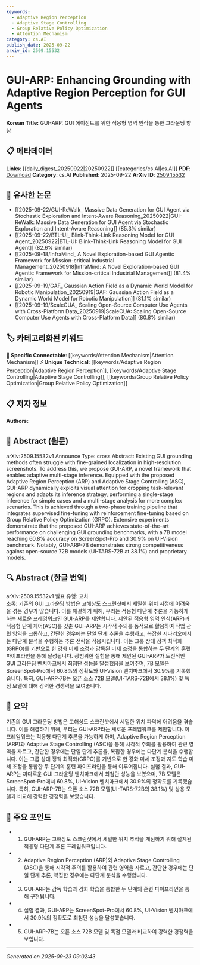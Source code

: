 ```yaml
---
keywords:
  - Adaptive Region Perception
  - Adaptive Stage Controlling
  - Group Relative Policy Optimization
  - Attention Mechanism
category: cs.AI
publish_date: 2025-09-22
arxiv_id: 2509.15532
---
```


<!-- KEYWORD_LINKING_METADATA:
{
  "processed_timestamp": "2025-09-23T09:02:43.004899",
  "vocabulary_version": "1.0",
  "selected_keywords": [
    "Adaptive Region Perception",
    "Adaptive Stage Controlling",
    "Group Relative Policy Optimization",
    "Attention Mechanism"
  ],
  "rejected_keywords": [],
  "similarity_scores": {
    "Adaptive Region Perception": 0.78,
    "Adaptive Stage Controlling": 0.77,
    "Group Relative Policy Optimization": 0.75,
    "Attention Mechanism": 0.8
  },
  "extraction_method": "AI_prompt_based",
  "budget_applied": true,
  "candidates_json": {
    "candidates": [
      {
        "surface": "Adaptive Region Perception",
        "canonical": "Adaptive Region Perception",
        "aliases": [
          "ARP"
        ],
        "category": "unique_technical",
        "rationale": "ARP is a novel approach for GUI agents, enhancing the specificity of GUI grounding tasks.",
        "novelty_score": 0.75,
        "connectivity_score": 0.65,
        "specificity_score": 0.85,
        "link_intent_score": 0.78
      },
      {
        "surface": "Adaptive Stage Controlling",
        "canonical": "Adaptive Stage Controlling",
        "aliases": [
          "ASC"
        ],
        "category": "unique_technical",
        "rationale": "ASC is crucial for dynamically adjusting inference strategies in GUI-ARP.",
        "novelty_score": 0.7,
        "connectivity_score": 0.6,
        "specificity_score": 0.8,
        "link_intent_score": 0.77
      },
      {
        "surface": "Group Relative Policy Optimization",
        "canonical": "Group Relative Policy Optimization",
        "aliases": [
          "GRPO"
        ],
        "category": "unique_technical",
        "rationale": "GRPO is a key component in the training pipeline, offering a unique approach to reinforcement fine-tuning.",
        "novelty_score": 0.68,
        "connectivity_score": 0.7,
        "specificity_score": 0.78,
        "link_intent_score": 0.75
      },
      {
        "surface": "Visual Attention",
        "canonical": "Attention Mechanism",
        "aliases": [
          "Visual Attention"
        ],
        "category": "specific_connectable",
        "rationale": "Visual Attention is a form of Attention Mechanism, crucial for focusing on task-relevant regions.",
        "novelty_score": 0.45,
        "connectivity_score": 0.85,
        "specificity_score": 0.65,
        "link_intent_score": 0.8
      }
    ],
    "ban_list_suggestions": [
      "GUI grounding",
      "high-resolution screenshots",
      "state-of-the-art performance"
    ]
  },
  "decisions": [
    {
      "candidate_surface": "Adaptive Region Perception",
      "resolved_canonical": "Adaptive Region Perception",
      "decision": "linked",
      "scores": {
        "novelty": 0.75,
        "connectivity": 0.65,
        "specificity": 0.85,
        "link_intent": 0.78
      }
    },
    {
      "candidate_surface": "Adaptive Stage Controlling",
      "resolved_canonical": "Adaptive Stage Controlling",
      "decision": "linked",
      "scores": {
        "novelty": 0.7,
        "connectivity": 0.6,
        "specificity": 0.8,
        "link_intent": 0.77
      }
    },
    {
      "candidate_surface": "Group Relative Policy Optimization",
      "resolved_canonical": "Group Relative Policy Optimization",
      "decision": "linked",
      "scores": {
        "novelty": 0.68,
        "connectivity": 0.7,
        "specificity": 0.78,
        "link_intent": 0.75
      }
    },
    {
      "candidate_surface": "Visual Attention",
      "resolved_canonical": "Attention Mechanism",
      "decision": "linked",
      "scores": {
        "novelty": 0.45,
        "connectivity": 0.85,
        "specificity": 0.65,
        "link_intent": 0.8
      }
    }
  ]
}
-->

# GUI-ARP: Enhancing Grounding with Adaptive Region Perception for GUI Agents

**Korean Title:** GUI-ARP: GUI 에이전트를 위한 적응형 영역 인식을 통한 그라운딩 향상

## 📋 메타데이터

**Links**: [[daily_digest_20250922|20250922]] [[categories/cs.AI|cs.AI]]
**PDF**: [Download](https://arxiv.org/pdf/2509.15532.pdf)
**Category**: cs.AI
**Published**: 2025-09-22
**ArXiv ID**: [2509.15532](https://arxiv.org/abs/2509.15532)

## 🔗 유사한 논문
- [[2025-09-22/GUI-ReWalk_ Massive Data Generation for GUI Agent via Stochastic Exploration and Intent-Aware Reasoning_20250922|GUI-ReWalk: Massive Data Generation for GUI Agent via Stochastic Exploration and Intent-Aware Reasoning]] (85.3% similar)
- [[2025-09-22/BTL-UI_ Blink-Think-Link Reasoning Model for GUI Agent_20250922|BTL-UI: Blink-Think-Link Reasoning Model for GUI Agent]] (82.6% similar)
- [[2025-09-18/InfraMind_ A Novel Exploration-based GUI Agentic Framework for Mission-critical Industrial Management_20250918|InfraMind: A Novel Exploration-based GUI Agentic Framework for Mission-critical Industrial Management]] (81.4% similar)
- [[2025-09-19/GAF_ Gaussian Action Field as a Dynamic World Model for Robotic Manipulation_20250919|GAF: Gaussian Action Field as a Dynamic World Model for Robotic Manipulation]] (81.1% similar)
- [[2025-09-19/ScaleCUA_ Scaling Open-Source Computer Use Agents with Cross-Platform Data_20250919|ScaleCUA: Scaling Open-Source Computer Use Agents with Cross-Platform Data]] (80.8% similar)

## 🏷️ 카테고리화된 키워드
**🔗 Specific Connectable**: [[keywords/Attention Mechanism|Attention Mechanism]]
**⚡ Unique Technical**: [[keywords/Adaptive Region Perception|Adaptive Region Perception]], [[keywords/Adaptive Stage Controlling|Adaptive Stage Controlling]], [[keywords/Group Relative Policy Optimization|Group Relative Policy Optimization]]

## 📋 저자 정보

**Authors:** 

## 📄 Abstract (원문)

arXiv:2509.15532v1 Announce Type: cross 
Abstract: Existing GUI grounding methods often struggle with fine-grained localization in high-resolution screenshots. To address this, we propose GUI-ARP, a novel framework that enables adaptive multi-stage inference. Equipped with the proposed Adaptive Region Perception (ARP) and Adaptive Stage Controlling (ASC), GUI-ARP dynamically exploits visual attention for cropping task-relevant regions and adapts its inference strategy, performing a single-stage inference for simple cases and a multi-stage analysis for more complex scenarios. This is achieved through a two-phase training pipeline that integrates supervised fine-tuning with reinforcement fine-tuning based on Group Relative Policy Optimization (GRPO). Extensive experiments demonstrate that the proposed GUI-ARP achieves state-of-the-art performance on challenging GUI grounding benchmarks, with a 7B model reaching 60.8% accuracy on ScreenSpot-Pro and 30.9% on UI-Vision benchmark. Notably, GUI-ARP-7B demonstrates strong competitiveness against open-source 72B models (UI-TARS-72B at 38.1%) and proprietary models.

## 🔍 Abstract (한글 번역)

arXiv:2509.15532v1 발표 유형: 교차  
초록: 기존의 GUI 그라운딩 방법은 고해상도 스크린샷에서 세밀한 위치 지정에 어려움을 겪는 경우가 많습니다. 이를 해결하기 위해, 우리는 적응형 다단계 추론을 가능하게 하는 새로운 프레임워크인 GUI-ARP를 제안합니다. 제안된 적응형 영역 인식(ARP)과 적응형 단계 제어(ASC)를 갖춘 GUI-ARP는 시각적 주의를 동적으로 활용하여 작업 관련 영역을 크롭하고, 간단한 경우에는 단일 단계 추론을 수행하고, 복잡한 시나리오에서는 다단계 분석을 수행하는 추론 전략을 적응시킵니다. 이는 그룹 상대 정책 최적화(GRPO)를 기반으로 한 강화 미세 조정과 감독된 미세 조정을 통합하는 두 단계의 훈련 파이프라인을 통해 달성됩니다. 광범위한 실험을 통해 제안된 GUI-ARP가 도전적인 GUI 그라운딩 벤치마크에서 최첨단 성능을 달성했음을 보여주며, 7B 모델은 ScreenSpot-Pro에서 60.8%의 정확도와 UI-Vision 벤치마크에서 30.9%를 기록했습니다. 특히, GUI-ARP-7B는 오픈 소스 72B 모델(UI-TARS-72B에서 38.1%) 및 독점 모델에 대해 강력한 경쟁력을 보여줍니다.

## 📝 요약

기존의 GUI 그라운딩 방법은 고해상도 스크린샷에서 세밀한 위치 파악에 어려움을 겪습니다. 이를 해결하기 위해, 우리는 GUI-ARP라는 새로운 프레임워크를 제안합니다. 이 프레임워크는 적응형 다단계 추론을 가능하게 하며, Adaptive Region Perception (ARP)과 Adaptive Stage Controlling (ASC)을 통해 시각적 주의를 활용하여 관련 영역을 자르고, 간단한 경우에는 단일 단계 추론을, 복잡한 경우에는 다단계 분석을 수행합니다. 이는 그룹 상대 정책 최적화(GRPO)를 기반으로 한 강화 미세 조정과 지도 학습 미세 조정을 통합한 두 단계의 훈련 파이프라인을 통해 이루어집니다. 실험 결과, GUI-ARP는 까다로운 GUI 그라운딩 벤치마크에서 최첨단 성능을 보였으며, 7B 모델은 ScreenSpot-Pro에서 60.8%, UI-Vision 벤치마크에서 30.9%의 정확도를 기록했습니다. 특히, GUI-ARP-7B는 오픈 소스 72B 모델(UI-TARS-72B의 38.1%) 및 상용 모델과 비교해 강력한 경쟁력을 보였습니다.

## 🎯 주요 포인트

- 1. GUI-ARP는 고해상도 스크린샷에서 세밀한 위치 추적을 개선하기 위해 설계된 적응형 다단계 추론 프레임워크입니다.
- 2. Adaptive Region Perception (ARP)와 Adaptive Stage Controlling (ASC)을 통해 시각적 주의를 활용하여 관련 영역을 자르고, 간단한 경우에는 단일 단계 추론, 복잡한 경우에는 다단계 분석을 수행합니다.
- 3. GUI-ARP는 감독 학습과 강화 학습을 통합한 두 단계의 훈련 파이프라인을 통해 구현됩니다.
- 4. 실험 결과, GUI-ARP는 ScreenSpot-Pro에서 60.8%, UI-Vision 벤치마크에서 30.9%의 정확도로 최첨단 성능을 달성했습니다.
- 5. GUI-ARP-7B는 오픈 소스 72B 모델 및 독점 모델과 비교하여 강력한 경쟁력을 보입니다.


---

*Generated on 2025-09-23 09:02:43*